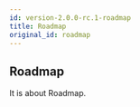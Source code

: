 ```yaml
---
id: version-2.0.0-rc.1-roadmap
title: Roadmap
original_id: roadmap
---
```


## Roadmap
It is about Roadmap.